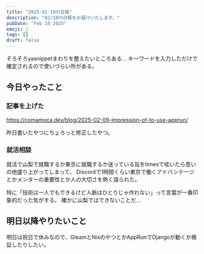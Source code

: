 ```yaml
---
title: "2025-02-10の日報"
description: "02/10の日報をお届けいたします。"
pubDate: "Feb 10 2025"
emoji: 🦊
tags: []
draft: false
---
```


そろそろyasnippetまわりを整えたいところある...
キーワードを入力しただけで確定されるので使いづらい所がある。

## 今日やったこと

### 記事を上げた

https://comamoca.dev/blog/2025-02-09-impression-of-to-use-apprun/

昨日書いたやつにちょろっと修正したやつ。

### 就活相談

就活で山梨で就職するか東京に就職するか迷っている旨をtimesで呟いたら思いの他盛り上がってしまって、
Discordで1時間くらい東京で働くアドバンテージとかメンターの重要性とか人の大切さを熱く語られた。

特に「技術は一人でもできるけど人脈はひとりじゃ作れない」って言葉が一番印象的だった気がする。
確かに山梨ではできないことだ...

## 明日以降やりたいこと

明日は祝日で休みなので、GleamとNixのやつとかAppRunでDjangoが動くか検証したりしたい。
